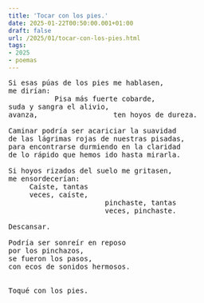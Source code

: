 ```yaml
---
title: 'Tocar con los pies.'
date: 2025-01-22T00:50:00.001+01:00
draft: false
url: /2025/01/tocar-con-los-pies.html
tags: 
- 2025
- poemas
---
```


<pre>
Si esas púas de los pies me hablasen,  
me dirían:  
           Pisa más fuerte cobarde,  
suda y sangra el alivio,  
avanza,                  ten hoyos de dureza.  

Caminar podría ser acariciar la suavidad  
de las lágrimas rojas de nuestras pisadas,
para encontrarse durmiendo en la claridad
de lo rápido que hemos ido hasta mirarla.

Si hoyos rizados del suelo me gritasen,  
me ensordecerían:
     Caíste, tantas  
     veces, caíste,  
                       pinchaste, tantas  
                       veces, pinchaste.  
                          
Descansar.

Podría ser sonreír en reposo  
por los pinchazos,
se fueron los pasos, 
con ecos de sonidos hermosos.


Toqué con los pies.
</pre>

